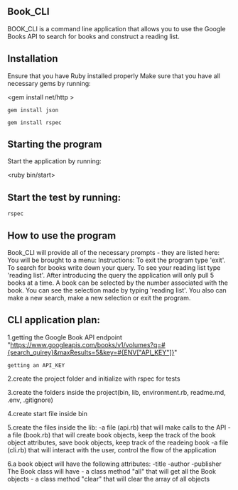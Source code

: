 ## Book_CLI

BOOK_CLI is a command line application that allows you to use the Google Books API to search for books and construct a reading list.

## Installation
Ensure that you have Ruby installed properly
Make sure that you have all necessary gems by running:

<gem install net/http >

` gem install json `

` gem install rspec `

## Starting the program

Start the application by running:

 <ruby bin/start>

## Start the test by running:

 ` rspec `

## How to use the program

Book_CLI will provide all of the necessary prompts - they are listed here:
You will be brought to a menu: 
Instructions:
To exit the program type 'exit'.
To search for books write down your query.
To see your reading list type 'reading list'.
After introducing the query the application will only pull 5 books at a time. 
A book can be selected by the number associated with the book.
You can see the selection made by typing 'reading list'.
You also can make a new search, make a new selection or exit the program. 



## CLI application plan:

1.getting the Google Book API endpoint
   "https://www.googleapis.com/books/v1/volumes?q=#{search_quirey}&maxResults=5&key=#{ENV["API_KEY"]}"

    getting an API_KEY 

2.create the project folder and initialize with rspec for tests

3.create the folders inside the project(bin, lib, environment.rb, readme.md, .env, .gitignore)

4.create start file inside bin

5.create the files inside the lib:
  -a file (api.rb) that will make calls to the API
  -a file (book.rb) that will create book objects, keep the track of the book object attributes, save book objects, keep track of the readeing book
  -a file (cli.rb)  that will interact with the user, control the flow of the application
  
6.a book object will have the following attributes:
    -title
    -author
    -publisher
  The Book class will have 
    - a class method "all" that will get all the Book objects
    - a class method "clear" that will clear the array of all objects
    
    
